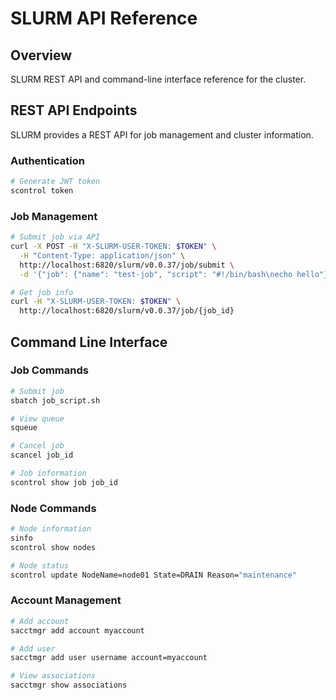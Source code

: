 # SLURM API Reference

## Overview
SLURM REST API and command-line interface reference for the cluster.

## REST API Endpoints
SLURM provides a REST API for job management and cluster information.

### Authentication
```bash
# Generate JWT token
scontrol token
```

### Job Management
```bash
# Submit job via API
curl -X POST -H "X-SLURM-USER-TOKEN: $TOKEN" \
  -H "Content-Type: application/json" \
  http://localhost:6820/slurm/v0.0.37/job/submit \
  -d '{"job": {"name": "test-job", "script": "#!/bin/bash\necho hello"}}'

# Get job info
curl -H "X-SLURM-USER-TOKEN: $TOKEN" \
  http://localhost:6820/slurm/v0.0.37/job/{job_id}
```

## Command Line Interface

### Job Commands
```bash
# Submit job
sbatch job_script.sh

# View queue
squeue

# Cancel job
scancel job_id

# Job information
scontrol show job job_id
```

### Node Commands
```bash
# Node information
sinfo
scontrol show nodes

# Node status
scontrol update NodeName=node01 State=DRAIN Reason="maintenance"
```

### Account Management
```bash
# Add account
sacctmgr add account myaccount

# Add user
sacctmgr add user username account=myaccount

# View associations
sacctmgr show associations
```
